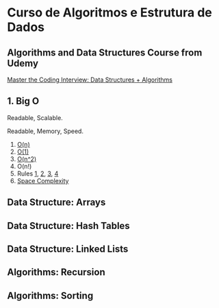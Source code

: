 # Curso de Algoritmos e Estrutura de Dados
## Algorithms and Data Structures Course from Udemy
[Master the Coding Interview: Data Structures + Algorithms](https://www.udemy.com/course/master-the-coding-interview-data-structures-algorithms)

## 1. Big O
Readable, Scalable.

Readable, Memory, Speed.

1. [O(n)](https://github.com/lauravitalc/algorithms_data_structures/blob/main/big_o/o_n.js)
2. [O(1)](https://github.com/lauravitalc/algorithms_data_structures/blob/main/big_o/o_1.js)
3. [O(n^2)](https://github.com/lauravitalc/algorithms_data_structures/blob/main/big_o/o_n_^_2.js)
4. O(n!)
5. Rules [1](https://github.com/lauravitalc/algorithms_data_structures/blob/main/big_o/rule_1_worst_case.js), [2](https://github.com/lauravitalc/algorithms_data_structures/blob/main/big_o/rule_2_remove_constants.js), [3](https://github.com/lauravitalc/algorithms_data_structures/blob/main/big_o/rule_2_different_terms_for_inputs.js), [4](https://github.com/lauravitalc/algorithms_data_structures/blob/main/big_o/rule_4_drop_non_dominants.js)
6. [Space Complexity](https://github.com/lauravitalc/algorithms_data_structures/blob/main/big_o/space_complexity.js)

## Data Structure: Arrays
## Data Structure: Hash Tables
## Data Structure: Linked Lists


## Algorithms: Recursion 
## Algorithms: Sorting



